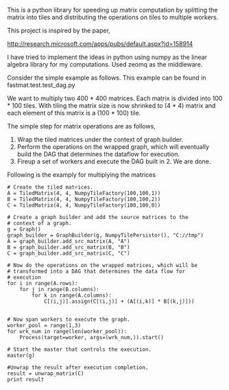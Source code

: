 This is a python library for speeding up matrix computation by splitting the matrix into tiles and distributing the operations on tiles to multiple workers. 

This project is inspired by the paper,

http://research.microsoft.com/apps/pubs/default.aspx?id=158914

I have tried to implement the ideas in python using numpy as the linear algebra library for my computations. Used zeomq as the middleware. 

Consider the simple example as follows. This example can be found in fastmat.test.test_dag.py

We want to multiply two 400 * 400 matrices.  Each matrix is divided into 100 * 100 tiles. With tiling the matrix size is now 
shrinked to (4 * 4) matrix and each element of this matrix is a (100 * 100) tile.

The simple step for matrix operations are as follows,

1. Wrap the tiled matrices under the context of graph builder.
2. Perform the operations on the wrapped graph, which will eventually build the 
   DAG that determines the dataflow for execution.
3. Fireup a set of workers and execute the DAG built in 2. We are done.

Following is the examply for multiplying the matrices

    # Create the tiled matrices.    
    A = TiledMatrix(4, 4, NumpyTileFactory(100,100,1))
    B = TiledMatrix(4, 4, NumpyTileFactory(100,100,2))
    C = TiledMatrix(4, 4, NumpyTileFactory(100,100,0))
    
	# Create a graph builder and add the source matrices to the 
	# context of a graph.
	g = Graph()
	graph_builder = GraphBuilder(g, NumpyTilePersistor(), "C://tmp")
    A = graph_builder.add_src_matrix(A, "A")
    B = graph_builder.add_src_matrix(B, "B")
    C = graph_builder.add_src_matrix(C, "C")
    
    # Now do the operations on the wrapped matrices, which will be 
	# transformed into a DAG that determines the data flow for 
	# execution
    for i in range(A.rows): 
        for j in range(B.columns):
            for k in range(A.columns):
                C[(i,j)].assign(C[(i,j)] + (A[(i,k)] * B[(k,j)]))
    
    
    # Now span workers to execute the graph.
    worker_pool = range(1,3)
    for wrk_num in range(len(worker_pool)):
        Process(target=worker, args=(wrk_num,)).start()
    
    # Start the master that controls the execution.
    master(g)
    
    #Unwrap the result after execution completion.
    result = unwrap_matrix(C)
    print result